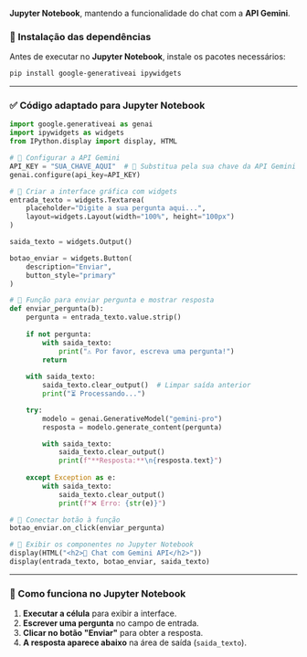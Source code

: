 **Jupyter Notebook**, mantendo a funcionalidade do chat com a **API Gemini**.  

### **📌 Instalação das dependências**  
Antes de executar no **Jupyter Notebook**, instale os pacotes necessários:  
```sh
pip install google-generativeai ipywidgets
```

---

### **✅ Código adaptado para Jupyter Notebook**
```python
import google.generativeai as genai
import ipywidgets as widgets
from IPython.display import display, HTML

# 📌 Configurar a API Gemini
API_KEY = "SUA_CHAVE_AQUI"  # 🔹 Substitua pela sua chave da API Gemini
genai.configure(api_key=API_KEY)

# 🔹 Criar a interface gráfica com widgets
entrada_texto = widgets.Textarea(
    placeholder="Digite a sua pergunta aqui...",
    layout=widgets.Layout(width="100%", height="100px")
)

saida_texto = widgets.Output()

botao_enviar = widgets.Button(
    description="Enviar",
    button_style="primary"
)

# 🔹 Função para enviar pergunta e mostrar resposta
def enviar_pergunta(b):
    pergunta = entrada_texto.value.strip()
    
    if not pergunta:
        with saida_texto:
            print("⚠️ Por favor, escreva uma pergunta!")
        return
    
    with saida_texto:
        saida_texto.clear_output()  # Limpar saída anterior
        print("⏳ Processando...")

    try:
        modelo = genai.GenerativeModel("gemini-pro")
        resposta = modelo.generate_content(pergunta)

        with saida_texto:
            saida_texto.clear_output()
            print(f"**Resposta:**\n{resposta.text}")
    
    except Exception as e:
        with saida_texto:
            saida_texto.clear_output()
            print(f"❌ Erro: {str(e)}")

# 🔹 Conectar botão à função
botao_enviar.on_click(enviar_pergunta)

# 🔹 Exibir os componentes no Jupyter Notebook
display(HTML("<h2>💬 Chat com Gemini API</h2>"))
display(entrada_texto, botao_enviar, saida_texto)
```

---

### **📌 Como funciona no Jupyter Notebook**
1. **Executar a célula** para exibir a interface.  
2. **Escrever uma pergunta** no campo de entrada.  
3. **Clicar no botão "Enviar"** para obter a resposta.  
4. **A resposta aparece abaixo** na área de saída (`saida_texto`).
